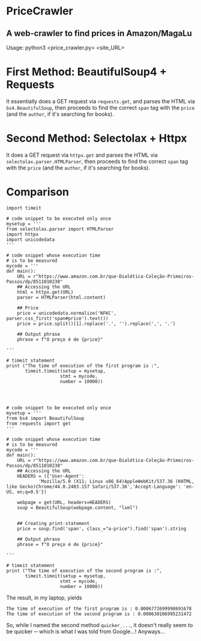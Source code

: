 # PriceCrawler
## A web-crawler to find prices in Amazon/MagaLu

Usage: python3 <price_crawler.py> <site_URL> 

# First Method: BeautifulSoup4 + Requests
It essentially does a GET request via `requests.get`, and parses the HTML via `bs4.BeautifulSoup`, then proceeds to find the correct `span` tag with the `price` (and the `author`, if it's searching for books).


# Second Method: Selectolax + Httpx
It does a GET request via `httpx.get` and parses the HTML via `selectolax.parser.HTMLParser`, then proceeds to find the correct `span` tag with the `price` (and the `author`, if it's searching for books).

# Comparison
```
import timeit

# code snippet to be executed only once
mysetup = '''
from selectolax.parser import HTMLParser
import httpx
import unicodedata
'''
 
# code snippet whose execution time
# is to be measured
mycode = '''
def main():
    URL = r"https://www.amazon.com.br/que-Dialética-Coleção-Primeiros-Passos/dp/8511010238"
    ## Accessing the URL
    html = httpx.get(URL)
    parser = HTMLParser(html.content)

    ## Price
    price = unicodedata.normalize('NFKC', parser.css_first('span#price').text())
    price = price.split()[1].replace('.', '').replace(',', '.')

    ## Output phrase
    phrase = f"O preço é de {price}"

'''
 
# timeit statement
print ("The time of execution of the first program is :",
       timeit.timeit(setup = mysetup,
                    stmt = mycode,
                    number = 10000))




# code snippet to be executed only once
mysetup = '''
from bs4 import BeautifulSoup
from requests import get
'''
 
# code snippet whose execution time
# is to be measured
mycode = '''
def main():
    URL = r"https://www.amazon.com.br/que-Dialética-Coleção-Primeiros-Passos/dp/8511010238"
    ## Accessing the URL
    HEADERS = ({'User-Agent':
            'Mozilla/5.0 (X11; Linux x86_64)AppleWebKit/537.36 (KHTML, like Gecko)Chrome/44.0.2403.157 Safari/537.36','Accept-Language': 'en-US, en;q=0.5'})

    webpage = get(URL, headers=HEADERS)
    soup = BeautifulSoup(webpage.content, "lxml")


    ## Creating print-statement
    price = soup.find('span', class_="a-price").find('span').string

    ## Output phrase
    phrase = f"O preço é de {price}"

'''
 
# timeit statement
print ("The time of execution of the second program is :",
       timeit.timeit(setup = mysetup,
                    stmt = mycode,
                    number = 10000))
```

The result, in my laptop, yields
```
The time of execution of the first program is : 0.0006772699998691678
The time of execution of the second program is : 0.000630106995231472
```

So, while I named the second method `quicker_...`, it doesn't really seem to be quicker ─ which is what I was told from Google...! Anyways...
